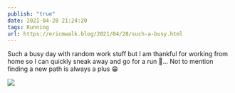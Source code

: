 ```yaml
---
publish: "true"
date: 2021-04-28 21:24:20
tags: Running
url: https://ericmwalk.blog/2021/04/28/such-a-busy.html
---
```


Such a busy day with random work stuff but I am thankful for working from home so I can quickly sneak away and go for a run 🏃... Not to mention finding a new path is always a plus 😁

![](https://ericmwalk.blog/uploads/2021/90d4e2d4db.jpg)